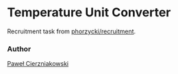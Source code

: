 # Temperature Unit Converter

Recruitment task from [phorzycki/recruitment](https://github.com/phorzycki/recruitment).

### Author
[Paweł Cierzniakowski](mailto:pawel@cierzniakowski.pl)